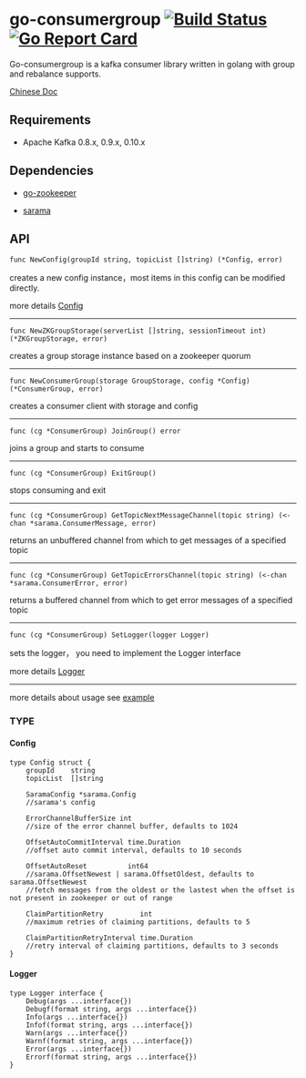 # go-consumergroup [![Build Status](https://travis-ci.org/meitu/go-consumergroup.svg?branch=master)](https://travis-ci.org/meitu/go-consumergroup) [![Go Report Card](https://goreportcard.com/badge/github.com/meitu/go-consumergroup)](https://goreportcard.com/report/github.com/meitu/go-consumergroup)

Go-consumergroup is a kafka consumer library written in golang with group and rebalance supports.

[Chinese Doc](./README.zh-CN.md)

## Requirements
* Apache Kafka 0.8.x, 0.9.x, 0.10.x

## Dependencies
* [go-zookeeper](https://github.com/samuel/go-zookeeper)

* [sarama](https://github.com/Shopify/sarama)

## API
``` golang
func NewConfig(groupId string, topicList []string) (*Config, error)
```
creates a new config instance，most items in this config can be modified directly.

more details [Config](#config)

---

``` golang
func NewZKGroupStorage(serverList []string, sessionTimeout int) (*ZKGroupStorage, error) 
```

creates a group storage instance based on a zookeeper quorum

---

``` golang
func NewConsumerGroup(storage GroupStorage, config *Config) (*ConsumerGroup, error)
```

creates a consumer client with storage and config

---

``` golang
func (cg *ConsumerGroup) JoinGroup() error
```

joins a group and starts to consume

---

``` golang
func (cg *ConsumerGroup) ExitGroup()
```

stops consuming and exit

---

``` golang
func (cg *ConsumerGroup) GetTopicNextMessageChannel(topic string) (<-chan *sarama.ConsumerMessage, error) 
```

returns an unbuffered channel from which to get messages of a specified topic

---

``` golang 
func (cg *ConsumerGroup) GetTopicErrorsChannel(topic string) (<-chan *sarama.ConsumerError, error) 
```

returns a buffered channel from which to get error messages of a specified topic

---

``` golang
func (cg *ConsumerGroup) SetLogger(logger Logger)
```

sets the logger， you need to implement the Logger interface

more details [Logger](#logger)

---

more details about usage see [example](example/example.go)

### TYPE
#### Config 

``` golang
type Config struct {
	groupId    string
	topicList  []string

	SaramaConfig *sarama.Config 
	//sarama's config

	ErrorChannelBufferSize int 
	//size of the error channel buffer, defaults to 1024

	OffsetAutoCommitInterval time.Duration
	//offset auto commit interval, defaults to 10 seconds

	OffsetAutoReset          int64
	//sarama.OffsetNewest | sarama.OffsetOldest, defaults to sarama.OffsetNewest
	//fetch messages from the oldest or the lastest when the offset is not present in zookeeper or out of range

	ClaimPartitionRetry         int
	//maximum retries of claiming partitions, defaults to 5

	ClaimPartitionRetryInterval time.Duration
	//retry interval of claiming partitions, defaults to 3 seconds
}
```

#### Logger

``` golang
type Logger interface {
	Debug(args ...interface{})
	Debugf(format string, args ...interface{})
	Info(args ...interface{})
	Infof(format string, args ...interface{})
	Warn(args ...interface{})
	Warnf(format string, args ...interface{})
	Error(args ...interface{})
	Errorf(format string, args ...interface{})
}
```
